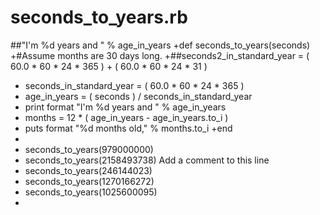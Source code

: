 # seconds_to_years.rb
##"I'm %d years and " % age_in_years 
+def seconds_to_years(seconds)
+#Assume months are 30 days long.
+##seconds2_in_standard_year = ( 60.0 * 60 * 24 * 365 ) + ( 60.0 * 60 * 24 * 31 )
+  seconds_in_standard_year = ( 60.0 * 60 * 24 * 365 )
+  age_in_years = ( seconds ) / seconds_in_standard_year
+  print format "I'm %d years and " % age_in_years 
+  months = 12 * ( age_in_years - age_in_years.to_i ) 
+  puts format "%d months old," % months.to_i
+end
+
+  seconds_to_years(979000000)
+  seconds_to_years(2158493738)
Add a comment to this line
+  seconds_to_years(246144023)
+  seconds_to_years(1270166272)
+  seconds_to_years(1025600095)
+
